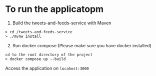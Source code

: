 # To run the applicatopm

1. Build the tweets-and-feeds-service with Maven
 ```
> cd /tweets-and-feeds-service
> ./mvnw install
```

2. Run docker compose (Please make sure you have docker installed)
```
cd to the root directory of the project
> docker compose up --build
```

Access the application on `locahost:3000`
